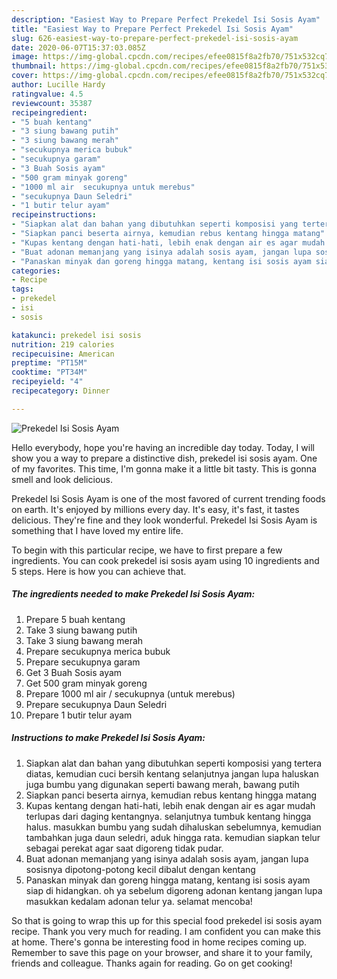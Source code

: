 ```yaml
---
description: "Easiest Way to Prepare Perfect Prekedel Isi Sosis Ayam"
title: "Easiest Way to Prepare Perfect Prekedel Isi Sosis Ayam"
slug: 626-easiest-way-to-prepare-perfect-prekedel-isi-sosis-ayam
date: 2020-06-07T15:37:03.085Z
image: https://img-global.cpcdn.com/recipes/efee0815f8a2fb70/751x532cq70/prekedel-isi-sosis-ayam-foto-resep-utama.jpg
thumbnail: https://img-global.cpcdn.com/recipes/efee0815f8a2fb70/751x532cq70/prekedel-isi-sosis-ayam-foto-resep-utama.jpg
cover: https://img-global.cpcdn.com/recipes/efee0815f8a2fb70/751x532cq70/prekedel-isi-sosis-ayam-foto-resep-utama.jpg
author: Lucille Hardy
ratingvalue: 4.5
reviewcount: 35387
recipeingredient:
- "5 buah kentang"
- "3 siung bawang putih"
- "3 siung bawang merah"
- "secukupnya merica bubuk"
- "secukupnya garam"
- "3 Buah Sosis ayam"
- "500 gram minyak goreng"
- "1000 ml air  secukupnya untuk merebus"
- "secukupnya Daun Seledri"
- "1 butir telur ayam"
recipeinstructions:
- "Siapkan alat dan bahan yang dibutuhkan seperti komposisi yang tertera diatas, kemudian cuci bersih kentang selanjutnya jangan lupa haluskan juga bumbu yang digunakan seperti bawang merah, bawang putih"
- "Siapkan panci beserta airnya, kemudian rebus kentang hingga matang"
- "Kupas kentang dengan hati-hati, lebih enak dengan air es agar mudah terlupas dari daging kentangnya. selanjutnya tumbuk kentang hingga halus. masukkan bumbu yang sudah dihaluskan sebelumnya, kemudian tambahkan juga daun seledri, aduk hingga rata. kemudian siapkan telur sebagai perekat agar saat digoreng tidak pudar."
- "Buat adonan memanjang yang isinya adalah sosis ayam, jangan lupa sosisnya dipotong-potong kecil dibalut dengan kentang"
- "Panaskan minyak dan goreng hingga matang, kentang isi sosis ayam siap di hidangkan. oh ya sebelum digoreng adonan kentang jangan lupa masukkan kedalam adonan telur ya. selamat mencoba!"
categories:
- Recipe
tags:
- prekedel
- isi
- sosis

katakunci: prekedel isi sosis 
nutrition: 219 calories
recipecuisine: American
preptime: "PT15M"
cooktime: "PT34M"
recipeyield: "4"
recipecategory: Dinner

---
```



![Prekedel Isi Sosis Ayam](https://img-global.cpcdn.com/recipes/efee0815f8a2fb70/751x532cq70/prekedel-isi-sosis-ayam-foto-resep-utama.jpg)

Hello everybody, hope you're having an incredible day today. Today, I will show you a way to prepare a distinctive dish, prekedel isi sosis ayam. One of my favorites. This time, I'm gonna make it a little bit tasty. This is gonna smell and look delicious.



Prekedel Isi Sosis Ayam is one of the most favored of current trending foods on earth. It's enjoyed by millions every day. It's easy, it's fast, it tastes delicious. They're fine and they look wonderful. Prekedel Isi Sosis Ayam is something that I have loved my entire life.


To begin with this particular recipe, we have to first prepare a few ingredients. You can cook prekedel isi sosis ayam using 10 ingredients and 5 steps. Here is how you can achieve that.

<!--inarticleads1-->

##### The ingredients needed to make Prekedel Isi Sosis Ayam:

1. Prepare 5 buah kentang
1. Take 3 siung bawang putih
1. Take 3 siung bawang merah
1. Prepare secukupnya merica bubuk
1. Prepare secukupnya garam
1. Get 3 Buah Sosis ayam
1. Get 500 gram minyak goreng
1. Prepare 1000 ml air / secukupnya (untuk merebus)
1. Prepare secukupnya Daun Seledri
1. Prepare 1 butir telur ayam




<!--inarticleads2-->

##### Instructions to make Prekedel Isi Sosis Ayam:

1. Siapkan alat dan bahan yang dibutuhkan seperti komposisi yang tertera diatas, kemudian cuci bersih kentang selanjutnya jangan lupa haluskan juga bumbu yang digunakan seperti bawang merah, bawang putih
1. Siapkan panci beserta airnya, kemudian rebus kentang hingga matang
1. Kupas kentang dengan hati-hati, lebih enak dengan air es agar mudah terlupas dari daging kentangnya. selanjutnya tumbuk kentang hingga halus. masukkan bumbu yang sudah dihaluskan sebelumnya, kemudian tambahkan juga daun seledri, aduk hingga rata. kemudian siapkan telur sebagai perekat agar saat digoreng tidak pudar.
1. Buat adonan memanjang yang isinya adalah sosis ayam, jangan lupa sosisnya dipotong-potong kecil dibalut dengan kentang
1. Panaskan minyak dan goreng hingga matang, kentang isi sosis ayam siap di hidangkan. oh ya sebelum digoreng adonan kentang jangan lupa masukkan kedalam adonan telur ya. selamat mencoba!




So that is going to wrap this up for this special food prekedel isi sosis ayam recipe. Thank you very much for reading. I am confident you can make this at home. There's gonna be interesting food in home recipes coming up. Remember to save this page on your browser, and share it to your family, friends and colleague. Thanks again for reading. Go on get cooking!
